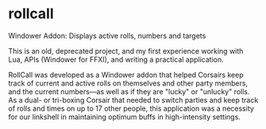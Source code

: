 # rollcall
Windower Addon: Displays active rolls, numbers and targets

This is an old, deprecated project, and my first experience working with Lua, APIs (Windower for FFXI), and writing a practical application.

RollCall was developed as a Windower addon that helped Corsairs keep track of current and active rolls on themselves and other party members, and the current numbers&mdash;as well as if they are "lucky" or "unlucky" rolls. As a dual- or tri-boxing Corsair that needed to switch parties and keep track of rolls and times on up to 17 other people, this application was a necessity for our linkshell in maintaining optimum buffs in high-intensity settings.
